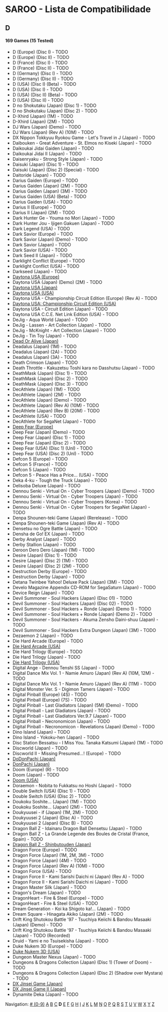 # SAROO - Lista de Compatibilidade

## D

#### 169 Games (15 Tested)

- D (Europe) (Disc I) - TODO
- D (Europe) (Disc II) - TODO
- D (France) (Disc I) - TODO
- D (France) (Disc II) - TODO
- D (Germany) (Disc I) - TODO
- D (Germany) (Disc II) - TODO
- D (USA) (Disc I) (Beta) - TODO
- D (USA) (Disc I) - TODO
- D (USA) (Disc II) (Beta) - TODO
- D (USA) (Disc II) - TODO
- D no Shokutaku (Japan) (Disc 1) - TODO
- D no Shokutaku (Japan) (Disc 2) - TODO
- D-Xhird (Japan) (1M) - TODO
- D-Xhird (Japan) (2M) - TODO
- DJ Wars (Japan) (Demo) - TODO
- DJ Wars (Japan) (Rev A) (10M) - TODO
- DX Nippon Tokkyuu Ryokou Game - Let's Travel in J (Japan) - TODO
- Daibouken - Great Adventure - St. Elmos no Kiseki (Japan) - TODO
- Daikoukai Jidai Gaiden (Japan) - TODO
- Daikoukai Jidai II (Japan) - TODO
- Daisenryaku - Strong Style (Japan) - TODO
- Daisuki (Japan) (Disc 1) - TODO
- Daisuki (Japan) (Disc 2) (Special) - TODO
- Daitoride (Japan) - TODO
- Darius Gaiden (Europe) - TODO
- Darius Gaiden (Japan) (2M) - TODO
- Darius Gaiden (Japan) (3M) - TODO
- Darius Gaiden (USA) (Beta) - TODO
- Darius Gaiden (USA) - TODO
- Darius II (Europe) - TODO
- Darius II (Japan) (2M) - TODO
- Dark Hunter Ge - Youma no Mori (Japan) - TODO
- Dark Hunter Jou - Ijigen Gakuen (Japan) - TODO
- Dark Legend (USA) - TODO
- Dark Savior (Europe) - TODO
- Dark Savior (Japan) (Demo) - TODO
- Dark Savior (Japan) - TODO
- Dark Savior (USA) - TODO
- Dark Seed II (Japan) - TODO
- Darklight Conflict (Europe) - TODO
- Darklight Conflict (USA) - TODO
- Darkseed (Japan) - TODO
- [Daytona USA (Europe)](../../Regions/Europe/MK_8120050/01/README.md)
- Daytona USA (Japan) (Demo) (2M) - TODO
- [Daytona USA (Japan)](../../Regions/Japan/GS-9013/01/README.md)
- [Daytona USA (USA)](../../Regions/USA/MK-81200/01/README.md)
- Daytona USA - Championship Circuit Edition (Europe) (Rev A) - TODO
- [Daytona USA: Championship Circuit Edition (USA)](../../Regions/USA/MK-81213/01/README.md)
- Daytona USA - Circuit Edition (Japan) - TODO
- Daytona USA C.C.E. Net Link Edition (USA) - TODO
- DeJig - Aqua World (Japan) - TODO
- DeJig - Lassen - Art Collection (Japan) - TODO
- DeJig - McKnight - Art Collection (Japan) - TODO
- DeJig - Tin Toy (Japan) - TODO
- [Dead Or Alive (Japan)](../../Regions/Japan/T-3603G/01/README.md)
- Deadalus (Japan) (1M) - TODO
- Deadalus (Japan) (2A) - TODO
- Deadalus (Japan) (3A) - TODO
- Death Crimson (Japan) - TODO
- Death Throttle - Kakuzetsu Toshi kara no Dasshutsu (Japan) - TODO
- DeathMask (Japan) (Disc 1) - TODO
- DeathMask (Japan) (Disc 2) - TODO
- DeathMask (Japan) (Disc 3) - TODO
- DecAthlete (Japan) (1M) - TODO
- DecAthlete (Japan) (2M) - TODO
- DecAthlete (Japan) (Demo) - TODO
- DecAthlete (Japan) (Rev A) (10M) - TODO
- DecAthlete (Japan) (Rev B) (20M) - TODO
- DecAthlete (USA) - TODO
- DecAthlete for SegaNet (Japan) - TODO
- [Deep Fear (Europe)](../../Regions/Europe/MK-81804/01/README.md)
- Deep Fear (Japan) (Demo) - TODO
- Deep Fear (Japan) (Disc 1) - TODO
- Deep Fear (Japan) (Disc 2) - TODO
- Deep Fear (USA) (Disc 1) (Unl) - TODO
- Deep Fear (USA) (Disc 2) (Unl) - TODO
- Defcon 5 (Europe) - TODO
- Defcon 5 (France) - TODO
- Defcon 5 (Japan) - TODO
- Defcon 5 - Peace Has a Price... (USA) - TODO
- Deka 4-ku - Tough the Truck (Japan) - TODO
- Delisoba Deluxe (Japan) - TODO
- Dennou Senki - Virtual On - Cyber Troopers (Japan) (Demo) - TODO
- Dennou Senki - Virtual On - Cyber Troopers (Japan) - TODO
- Dennou Senki - Virtual On - Cyber Troopers (Korea) - TODO
- Dennou Senki - Virtual On - Cyber Troopers for SegaNet (Japan) - TODO
- Denpa Shounen-teki Game (Japan) (Rerelease) - TODO
- Denpa Shounen-teki Game (Japan) (Rev A) - TODO
- Densetsu no Ogre Battle (Japan) - TODO
- Densha de Go! EX (Japan) - TODO
- Derby Analyst (Japan) - TODO
- Derby Stallion (Japan) - TODO
- Deroon Dero Dero (Japan) (1M) - TODO
- Desire (Japan) (Disc 1) - TODO
- Desire (Japan) (Disc 2) (1M) - TODO
- Desire (Japan) (Disc 2) (2M) - TODO
- Destruction Derby (Europe) - TODO
- Destruction Derby (Japan) - TODO
- Detana Twinbee Yahoo! Deluxe Pack (Japan) (3M) - TODO
- Develo Magazine Appendix CD-ROM for SegaSaturn (Japan) - TODO
- Device Reign (Japan) - TODO
- Devil Summoner - Soul Hackers (Japan) (Disc 01) - TODO
- Devil Summoner - Soul Hackers (Japan) (Disc 02) - TODO
- Devil Summoner - Soul Hackers + Ronde (Japan) (Demo 1) - TODO
- Devil Summoner - Soul Hackers + Ronde (Japan) (Demo 2) - TODO
- Devil Summoner - Soul Hackers - Akuma Zensho Daini-shuu (Japan) - TODO
- Devil Summoner - Soul Hackers Extra Dungeon (Japan) (3M) - TODO
- Dezaemon 2 (Japan) - TODO
- Die Hard Arcade (Europe) - TODO
- [Die Hard Arcade (USA)](../../Regions/USA/MK-81057/01/README.md)
- Die Hard Trilogy (Europe) - TODO
- Die Hard Trilogy (Japan) - TODO
- [Die Hard Trilogy (USA)](../../Regions/USA/T-16103H/01/README.md)
- Digital Ange - Dennou Tenshi SS (Japan) - TODO
- Digital Dance Mix Vol. 1 - Namie Amuro (Japan) (Rev A) (10M, 12M) - TODO
- Digital Dance Mix Vol. 1 - Namie Amuro (Japan) (Rev A) (11M) - TODO
- Digital Monster Ver. S - Digimon Tamers (Japan) - TODO
- Digital Pinball (Europe) (4S) - TODO
- Digital Pinball (Europe) (7S) - TODO
- Digital Pinball - Last Gladiators (Japan) (5M) (Demo) - TODO
- Digital Pinball - Last Gladiators (Japan) - TODO
- Digital Pinball - Last Gladiators Ver.9.7 (Japan) - TODO
- Digital Pinball - Necronomicon (Japan) - TODO
- Digital Pinball - Necronomicon - Revelations (Japan) (Demo) - TODO
- Dino Island (Japan) - TODO
- Dino Island - Yokoku-hen (Japan) - TODO
- Disc Station Bessatsu - I Miss You. Tanaka Katsumi (Japan) (1M) - TODO
- Discworld (Japan) - TODO
- Discworld II - Missing Presumed...! (Europe) - TODO
- [DoDonPachi (Japan)](../../Regions/Japan/T-14419G/01/README.md)
- [DonPachi (Japan)](../../Regions/Japan/T-14405G/01/README.md)
- Doom (Europe) (R) - TODO
- Doom (Japan) - TODO
- [Doom (USA)](../../Regions/USA/T-25405H/01/README.md)
- Doraemon - Nobita to Fukkatsu no Hoshi (Japan) - TODO
- Double Switch (USA) (Disc 1) - TODO
- Double Switch (USA) (Disc 2) - TODO
- Doukoku Soshite... (Japan) (1M) - TODO
- Doukoku Soshite... (Japan) (2M) - TODO
- Doukyuusei - if (Japan) (1M, 2M) - TODO
- Doukyuusei 2 (Japan) (Disc A) - TODO
- Doukyuusei 2 (Japan) (Disc B) - TODO
- Dragon Ball Z - Idainaru Dragon Ball Densetsu (Japan) - TODO
- Dragon Ball Z - La Grande Legende des Boules de Cristal (France, Spain) - TODO
- [Dragon Ball Z - Shinbutouden (Japan)](../../Regions/Japan/T-13302G/01/README.md)
- Dragon Force (Europe) - TODO
- Dragon Force (Japan) (1M, 2M, 3M) - TODO
- Dragon Force (Japan) (4M) - TODO
- Dragon Force (Japan) (Rev A) (10M) - TODO
- Dragon Force (USA) - TODO
- Dragon Force II - Kami Sarishi Daichi ni (Japan) (Rev A) - TODO
- Dragon Force II - Kami Sarishi Daichi ni (Japan) - TODO
- Dragon Master Silk (Japan) - TODO
- Dragon's Dream (Japan) - TODO
- DragonHeart - Fire & Steel (Europe) - TODO
- DragonHeart - Fire & Steel (USA) - TODO
- Dream Generation - Koi ka Shigoto ka!... (Japan) - TODO
- Dream Square - Hinagata Akiko (Japan) (2M) - TODO
- Drift King Shutokou Battle '97 - Tsuchiya Keiichi & Bandou Masaaki (Japan) (Demo) - TODO
- Drift King Shutokou Battle '97 - Tsuchiya Keiichi & Bandou Masaaki (Japan) - TODO (Recorded)
- Druid - Yami e no Tsuisekisha (Japan) - TODO
- Duke Nukem 3D (Europe) - TODO
- [Duke Nukem 3D (USA)](../../Regions/USA/MK-81071/01/README.md)
- Dungeon Master Nexus (Japan) - TODO
- Dungeons & Dragons Collection (Japan) (Disc 1) (Tower of Doom) - TODO
- Dungeons & Dragons Collection (Japan) (Disc 2) (Shadow over Mystara) - TODO
- [DX Jinsei Game (Japan)](../../Regions/Japan/T-10302G/01/README.md)
- [DX Jinsei Game II (Japan)](../../Regions/Japan/T-10310G/01/README.md)
- Dynamite Deka (Japan) - TODO

Navigation:
[# (0-9)](./09.md) [A](./A.md) [B](./B.md) [C](./C.md) **D** [E](./E.md) [F](./F.md) [G](./G.md) [H](./H.md) [I](./I.md) [J](./J.md) [K](./K.md) [L](./L.md) [M](./M.md) [N](./N.md) [O](./O.md) [P](./P.md) [Q](./Q.md) [R](./R.md) [S](./S.md) [T](./T.md) [U](./U.md) [V](./V.md) [W](./W.md) [X](./X.md) [Y](./Y.md) [Z](./Z.md)
